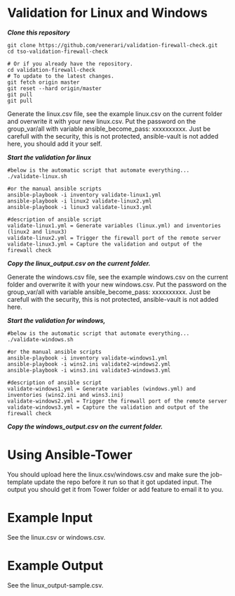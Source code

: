 # Validation for Linux and Windows

***Clone this repository***

```
git clone https://github.com/venerari/validation-firewall-check.git
cd tso-validation-firewall-check

# Or if you already have the repository.
cd validation-firewall-check
# To update to the latest changes.
git fetch origin master
git reset --hard origin/master
git pull
git pull
```

Generate the linux.csv file, see the example linux.csv on the current folder and overwrite it with your new linux.csv.
Put the password on the group_var/all with variable ansible_become_pass: xxxxxxxxxx.  Just be carefull with the security, this is not protected, ansible-vault is not added here, you should add it your self.

***Start the validation for linux***
```
#below is the automatic script that automate everything...
./validate-linux.sh

#or the manual ansible scripts
ansible-playbook -i inventory validate-linux1.yml
ansible-playbook -i linux2 validate-linux2.yml
ansible-playbook -i linux3 validate-linux3.yml

#description of ansible script
validate-linux1.yml = Generate variables (linux.yml) and inventories (linux2 and linux3)
validate-linux2.yml = Trigger the firewall port of the remote server
validate-linux3.yml = Capture the validation and output of the firewall check
```

***Copy the linux_output.csv on the current folder.***

Generate the windows.csv file, see the example windows.csv on the current folder and overwrite it with your new windows.csv.
Put the password on the group_var/all with variable ansible_become_pass: xxxxxxxxxx.  Just be carefull with the security, this is not protected, ansible-vault is not added here.

***Start the validation for windows,***
```
#below is the automatic script that automate everything...
./validate-windows.sh

#or the manual ansible scripts
ansible-playbook -i inventory validate-windows1.yml
ansible-playbook -i wins2.ini validate2-windows2.yml
ansible-playbook -i wins3.ini validate3-windows3.yml

#description of ansible script
validate-windows1.yml = Generate variables (windows.yml) and inventories (wins2.ini and wins3.ini)
validate-windows2.yml = Trigger the firewall port of the remote server
validate-windows3.yml = Capture the validation and output of the firewall check
```

***Copy the windows_output.csv on the current folder.***

# Using Ansible-Tower
You should upload here the linux.csv/windows.csv and make sure the job-template update the repo before it run so that it got updated input.  The output you should get it from Tower folder or add feature to email it to you.

# Example Input
See the linux.csv or windows.csv.

# Example Output
See the linux_output-sample.csv.

